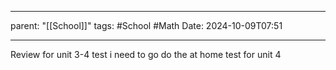 
---
parent: "[[School]]"
tags:
	#School
	#Math 
Date: 2024-10-09T07:51

---

Review for unit 3-4 test
i need to go do the at home test for unit 4